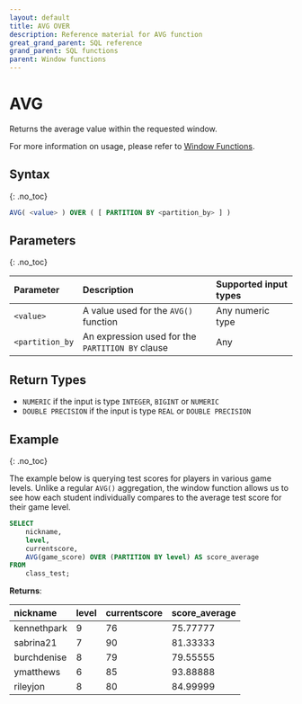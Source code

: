 ```yaml
---
layout: default
title: AVG OVER
description: Reference material for AVG function
great_grand_parent: SQL reference
grand_parent: SQL functions
parent: Window functions
---
```


# AVG

Returns the average value within the requested window.

For more information on usage, please refer to [Window Functions](./index.md).

## Syntax
{: .no_toc}

```sql
AVG( <value> ) OVER ( [ PARTITION BY <partition_by> ] )
```

## Parameters
{: .no_toc}

| Parameter | Description |Supported input types | 
| :--------- | :----------------------------------------------- | :----------|
| `<value>`   | A value used for the `AVG()` function    | Any numeric type  | 
| `<partition_by`  | An expression used for the `PARTITION BY` clause | Any | 

## Return Types
* `NUMERIC` if the input is type `INTEGER`, `BIGINT` or `NUMERIC`
* `DOUBLE PRECISION` if the input is type `REAL` or `DOUBLE PRECISION`

## Example
{: .no_toc}

The example below is querying test scores for players in various game levels. Unlike a regular `AVG()` aggregation, the window function allows us to see how each student individually compares to the average test score for their game level.

```sql
SELECT
	nickname,
	level,
	currentscore,
	AVG(game_score) OVER (PARTITION BY level) AS score_average
FROM
	class_test;
```

**Returns**:


 | nickname | level | currentscore |    score_average    |
 |:------------|:-------------|:------------|:-------------------------|
 | kennethpark      |           9 |         76 | 75.77777       |
 | sabrina21   |           7 |         90 | 81.33333       |
 | burchdenise       |           8 |         79 | 79.55555      |
 | ymatthews      |           6 |         85 | 93.88888       |
| rileyjon      |           8 |         80 | 84.99999       |

